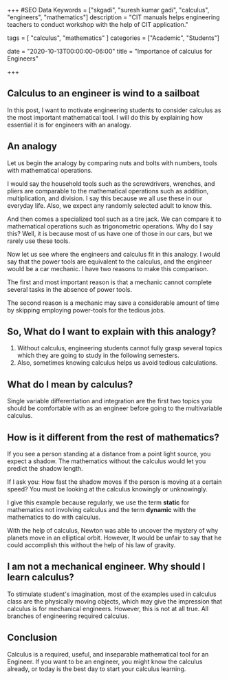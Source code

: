 +++
#SEO Data
Keywords = ["skgadi", "suresh kumar gadi", "calculus", "engineers", "mathematics"]
description = "CIT manuals helps engineering teachers to conduct workshop with the help of CIT application."

tags = [ "calculus", "mathematics" ]
categories = ["Academic", "Students"]

date = "2020-10-13T00:00:00-06:00"
title = "Importance of calculus for Engineers"


+++

## Calculus to an engineer is wind to a sailboat

In this post, I want to motivate engineering students to consider calculus as the most important mathematical tool. I will do this by explaining how essential it is for engineers with an analogy.

## An analogy

Let us begin the analogy by comparing nuts and bolts with numbers, tools with mathematical operations.

I would say the household tools such as the screwdrivers, wrenches, and pliers are comparable to the mathematical operations such as addition, multiplication, and division. I say this because we all use these in our everyday life. Also, we expect any randomly selected adult to know this.

And then comes a specialized tool such as a tire jack. We can compare it to mathematical operations such as trigonometric operations. Why do I say this? Well, it is because most of us have one of those in our cars, but we rarely use these tools.

Now let us see where the engineers and calculus fit in this analogy. I would say that the power tools are equivalent to the calculus, and the engineer would be a car mechanic. I have two reasons to make this comparison.

The first and most important reason is that a mechanic cannot complete several tasks in the absence of power tools.

The second reason is a mechanic may save a considerable amount of time by skipping employing power-tools for the tedious jobs.

## So, What do I want to explain with this analogy?

1. Without calculus, engineering students cannot fully grasp several topics which they are going to study in the following semesters.
1. Also, sometimes knowing calculus helps us avoid tedious calculations.

## What do I mean by calculus?

Single variable differentiation and integration are the first two topics you should be comfortable with as an engineer before going to the multivariable calculus.


## How is it different from the rest of mathematics?

If you see a person standing at a distance from a point light source, you expect a shadow. The mathematics without the calculus would let you predict the shadow length.


If I ask you: How fast the shadow moves if the person is moving at a certain speed? You must be looking at the calculus knowingly or unknowingly.

I give this example because regularly, we use the term **static** for mathematics not involving calculus and the term **dynamic** with the mathematics to do with calculus. 

With the help of calculus, Newton was able to uncover the mystery of why planets move in an elliptical orbit. However, It would be unfair to say that he could accomplish this without the help of his law of gravity.

## I am not a mechanical engineer. Why should I learn calculus?

To stimulate student's imagination, most of the examples used in calculus class are the physically moving objects, which may give the impression that calculus is for mechanical engineers. However, this is not at all true. All branches of engineering required calculus.


## Conclusion

Calculus is a required, useful, and inseparable mathematical tool for an Engineer. If you want to be an engineer, you might know the calculus already, or today is the best day to start your calculus learning.


